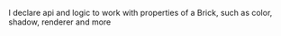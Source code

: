I declare api and logic to work with properties of a Brick, such as color, shadow, renderer and more